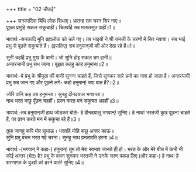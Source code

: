 +++
title = "02 चौपाई"

+++
सनकादिक बिधि लोक सिधाए। भ्रातन्ह राम चरन सिर नाए॥  
पूछत प्रभुहि सकल सकुचाहीं। चितवहिं सब मारुतसुत पाहीं॥1॥  

भावार्थ:-सनकादि मुनि ब्रह्मलोक को चले गए। तब भाइयों ने श्री रामजी के चरणों में सिर नवाया। सब भाई प्रभु से पूछते सकुचाते हैं। (इसलिए) सब हनुमान्‌जी की ओर देख रहे हैं॥1॥  

सुनी चहहिं प्रभु मुख कै बानी। जो सुनि होइ सकल भ्रम हानी॥  
अन्तरजामी प्रभु सभ जाना। बूझत कहहु काह हनुमाना॥2॥  

भावार्थ:-वे प्रभु के श्रीमुख की वाणी सुनना चाहते हैं, जिसे सुनकर सारे भ्रमों का नाश हो जाता है। अन्तरयामी प्रभु सब जान गए और पूछने लगे- कहो हनुमान्‌! क्या बात है?॥2॥  

जोरि पानि कह तब हनुमन्ता। सुनहु दीनदयाल भगवन्ता॥  
नाथ भरत कछु पूँछन चहहीं। प्रस्न करत मन सकुचत अहहीं॥3॥  

भावार्थ:-तब हनुमान्‌जी हाथ जोडकर बोले- हे दीनदयालु भगवान्‌! सुनिए। हे नाथ! भरतजी कुछ पूछना चाहते हैं, पर प्रश्न करते मन में सकुचा रहे हैं॥3॥  

तुम्ह जानहु कपि मोर सुभाऊ। भरतहि मोहि कछु अन्तर काऊ॥  
सुनि प्रभु बचन भरत गहे चरना। सुनहु नाथ प्रनतारति हरना॥4॥  

भावार्थ:-(भगवान्‌ ने कहा-) हनुमान्‌! तुम तो मेरा स्वभाव जानते ही हो। भरत के और मेरे बीच में कभी भी कोई अन्तर (भेद) है? प्रभु के वचन सुनकर भरतजी ने उनके चरण पकड लिए (और कहा-) हे नाथ! हे शरणागत के दुःखों को हरने वाले! सुनिए॥4॥  
